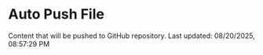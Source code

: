 # Auto Push File

Content that will be pushed to GitHub repository.
Last updated: 08/20/2025, 08:57:29 PM